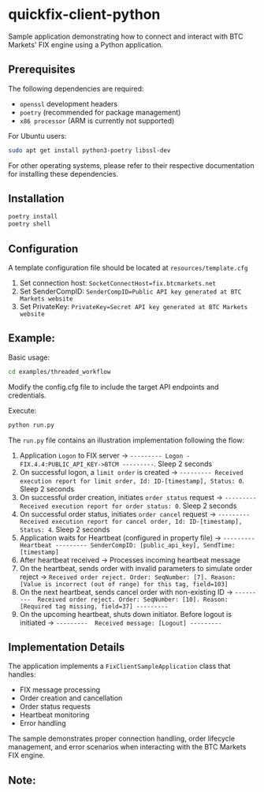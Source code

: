 # quickfix-client-python

Sample application demonstrating how to connect and interact with BTC Markets' FIX engine using a Python application.

## Prerequisites

The following dependencies are required:

- `openssl` development headers
- `poetry` (recommended for package management)
- `x86 processor` (ARM is currently not supported)

For Ubuntu users:

```bash
sudo apt get install python3-poetry libssl-dev
```

For other operating systems, please refer to their respective documentation for installing these dependencies.

## Installation

```bash
poetry install
poetry shell
```

## Configuration

A template configuration file should be located at `resources/template.cfg`

1. Set connection host: `SocketConnectHost=fix.btcmarkets.net`
2. Set SenderCompID: `SenderCompID=Public API key generated at BTC Markets website`
3. Set PrivateKey: `PrivateKey=Secret API key generated at BTC Markets website`

## Example:

Basic usage:

```bash
cd examples/threaded_workflow
```

Modify the config.cfg file to include the target API endpoints and credentials.

Execute:

```bash
python run.py
```

The `run.py` file contains an illustration implementation following the flow:

1. Application `Logon` to FIX server -> `--------- Logon -FIX.4.4:PUBLIC_API_KEY->BTCM ---------`. Sleep 2 seconds
2. On successful logon, a `limit order` is created -> `--------- Received execution report for limit order, Id: ID-[timestamp], Status: 0`. Sleep 2 seconds
3. On successful order creation, initiates `order status` request -> `--------- Received execution report for order status: 0`. Sleep 2 seconds
4. On successful order status, initiates `order cancel` request -> `--------- Received execution report for cancel order, Id: ID-[timestamp], Status: 4`. Sleep 2 seconds
5. Application waits for Heartbeat (configured in property file) -> `--------- Heartbeat --------- SenderCompID: [public_api_key], SendTime: [timestamp]`
6. After heartbeat received -> Processes incoming heartbeat message
7. On the heartbeat, sends order with invalid parameters to simulate order reject -> `Received order reject. Order: SeqNumber: [7]. Reason: [Value is incorrect (out of range) for this tag, field=103]`
8. On the next heartbeat, sends cancel order with non-existing ID -> `---------  Received order reject. Order: SeqNumber: [10]. Reason: [Required tag missing, field=37] ---------`
9. On the upcoming heartbeat, shuts down initiator. Before logout is initiated -> `---------  Received message: [Logout] ---------`

## Implementation Details

The application implements a `FixClientSampleApplication` class that handles:

- FIX message processing
- Order creation and cancellation
- Order status requests
- Heartbeat monitoring
- Error handling

The sample demonstrates proper connection handling, order lifecycle management, and error scenarios when interacting with the BTC Markets FIX engine.

## Note:

```

```
